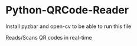 # Python-QRCode-Reader
Install pyzbar and open-cv to be able to run this file

Reads/Scans QR codes in real-time 
